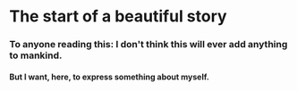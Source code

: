 # The start of a beautiful story

### To anyone reading this: I don't think this will ever add anything to mankind.

#### But I want, here, to express something about myself.
